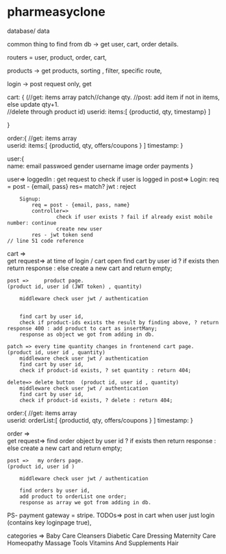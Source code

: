 # pharmeasyclone

database/ data 

common thing to find from db  -> get user, cart, order details.


routers = user, product, order, cart,

products ->
    get products, 
        sorting , filter, specific route, 


login ->
    post request only,
        get 




cart: {    (//get: items array        patch//change qty.  //post: add item if not in items, else update qty+1.   
            //delete through product id)
    userid:
    items:[
        {productid, qty, timestamp}
    ]
    
}

order:{       //get: items array  
    userid:
    items:[
        {productid, qty, offers/coupons }
    ]
    timestamp:
}

user:{              
    name:
    email
    passwoed
    gender
    username
    image
    order
    payments
}


user=> 
    loggedIn : get request to check if user is logged in
    post=>
        Login:
            req = post - {email, pass}
            res= match? jwt : reject
        
        Signup:
            req = post - {email, pass, name}
            controller=> 
                    check if user exists ? fail if already exist mobile number: continue
                    create new user
            res - jwt token send                                                        // line 51 code reference




cart =>  
    get request=>
        at time of login / cart open
        find cart by user id ? if exists then return response : else create a new cart and return empty;

    post =>     product page.
    (product id, user id (JWT token) , quantity)

        middleware check user jwt / authentication


        find cart by user id,
        check if product-ids exists the result by finding above, ? return response 400 : add product to cart as insertMany;
        response as object we got from adding in db.

    patch => every time quantity changes in frontenend cart page.  (product id, user id , quantity)
        middleware check user jwt / authentication
        find cart by user id,
        check if product-id exists, ? set quantity : return 404;

    delete=> delete button  (product id, user id , quantity)
        middleware check user jwt / authentication
        find cart by user id,
        check if product-id exists, ? delete : return 404;


order:{       //get: items array  
    userid:
    orderList:[
            {productid, qty, offers/coupons }
    ]
    timestamp:
}

order =>  
    get request=>
        find order object by user id ? if exists then return response : else create a new cart and return empty;

    post =>   my orders page.
    (product id, user id )

        middleware check user jwt / authentication

        find orders by user id,
        add product to orderList one order;
        response as array we got from adding in db.





PS- payment gateway = stripe.
TODOs=>
post in cart when user just login (contains key loginpage true),



categories => 
    Baby Care 
    Cleansers
    Diabetic Care 
    Dressing
    Maternity Care
    Homeopathy
    Massage Tools
    Vitamins And Supplements
    Hair 




